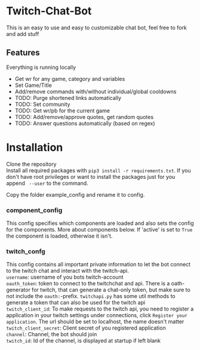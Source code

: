# Twitch-Chat-Bot
This is an easy to use and easy to customizable chat bot, feel free to fork and add stuff

## Features
Everything is running locally

- Get wr for any game, category and variables
- Set Game/Title
- Add/remove commands with/without individual/global cooldowns
- TODO: Purge shortened links automatically
- TODO: Set community
- TODO: Get wr/pb for the current game
- TODO: Add/remove/approve quotes, get random quotes
- TODO: Answer questions automatically (based on regex)

# Installation
Clone the repository  
Install all required packages with `pip3 install -r requirements.txt`. If you don't have root privileges or want to install the packages just for you append ` --user` to the command.

Copy the folder example_config and rename it to config.
### component_config
This config specifies which components are loaded and also sets the config for the components. More about components below. If 'active' is set to `True` the component is loaded, otherwise it isn't.
### twitch_confg
This config contains all important private information to let the bot connect to the twitch chat and interact with the twitch-api.  
`username`: username of you bots twitch-account  
`oauth_token`: token to connect to the twitchchat and api. There is a oath-generator for twitch, that can generate a chat-only token, but make sure to not include the `oauth:`-prefix. `twitchapi.py` has some util methods to generate a token that can also be used for the twitch api  
`twitch_client_id`: To make requests to the twitch api, you need to register a application in your twitch settings under connections, click `Register your application`. The url should be set to localhost, the name doesn't matter  
`twitch_client_secret`: Client secret of you registered application  
`channel`: Channel, the bot should join  
`twitch_id`: Id of the channel, is displayed at startup if left blank